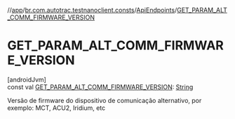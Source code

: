//[app](../../../index.md)/[br.com.autotrac.testnanoclient.consts](../index.md)/[ApiEndpoints](index.md)/[GET_PARAM_ALT_COMM_FIRMWARE_VERSION](-g-e-t_-p-a-r-a-m_-a-l-t_-c-o-m-m_-f-i-r-m-w-a-r-e_-v-e-r-s-i-o-n.md)

# GET_PARAM_ALT_COMM_FIRMWARE_VERSION

[androidJvm]\
const val [GET_PARAM_ALT_COMM_FIRMWARE_VERSION](-g-e-t_-p-a-r-a-m_-a-l-t_-c-o-m-m_-f-i-r-m-w-a-r-e_-v-e-r-s-i-o-n.md): [String](https://kotlinlang.org/api/latest/jvm/stdlib/kotlin/-string/index.html)

Versão de firmware do dispositivo de comunicação alternativo, por exemplo: MCT, ACU2, Iridium, etc
